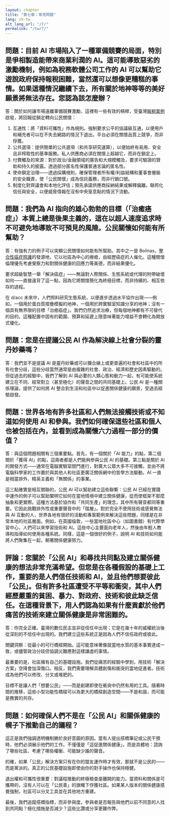 ```yaml
---
layout: chapter
title: "第七章：常見問題"
lang: zh-tw
alt_lang_url: "/7/"
permalink: "/tw/7/"
---
```


## 問題：目前 AI 市場陷入了一種軍備競賽的局面，特別是爭相製造能帶來商業利潤的 AI。這可能導致惡劣的激勵機制，例如為稅務軟體公司工作的 AI 可以幫助它遊說政府保持報稅困難，當然還可以想像更糟糕的事情。如果這種情況繼續下去，所有關於地神等等的美好願景將無法存在。您認為該怎麼辦？

答：關於如何讓市場遠離軍備競賽激勵，這裡有一些有效的槓桿，受臺灣[報稅案例](https://www.radicalxchange.org/media/blog/the-missing-half-of-open-government/#part-iv-case-studies)啟發，將回報從鎖定轉向公民關懷：

1. 互通性：將「資料可攜性」作為規則。強制要求公平的協議級互通，以便用戶和補充者可以在不失去網路的情況下退出。平台必須在關懷品質上競爭，而非俘獲。
1. 公共選項：提供簡單的公共選項（和共享研究運算），以便始終有易用、安全且非榨取性的基準服務。私人供應商必須在關懷上超越它，而非在鎖定上。
1. 付費觸及的來源：對於政治/金融領域的廣告和大規模觸及，要求可驗證的贊助和持久的披露。透過部分匿名性保護普通言論的匿名性。
1. 使命鎖定治理——透過採購規則，確保管理者所有權/利益結構和董事會層級的安全職責，使「公民關懷」成為信託義務，而非行銷口號。
1. 制度化對齊議會和本地化評估；預先承諾供應商採納結果或解釋偏離。聯邦化信任與安全，以便威脅情報在沒有中央窒息點的情況下流動。

## 問題：我們為 AI 指向的雄心勃勃的目標（「治癒癌症」）本質上總是後果主義的，這在以超人速度追求時不可避免地導致不可預見的風險。公民關懷如何能有所幫助？

答：有強有力的例子可以突顯公民關懷如何能有所幫助。其中之一是 Bolinas，[整合性癌症照護](https://www.commonweal.org/initiatives/integrative-cancer-care)的發源地，它以社區為中心的療癒，由經歷癌症的人催化。這種關懷倫理優先考慮覺察力和對關係健康的回應力等美德，而非結果優化。

要求超級智慧一舉「解決癌症」——無論對人際關係、生態系統或代理的附帶破壞如何——直接違背了這一點，因為它將關懷簡化為終極目標，而非持續的、相互依存的過程。

在 d/acc 未來中，人們照料研究生態系統，以便進步透過水平協作出現——例如，一個用於蛋白質摺疊模擬的地神，一個用於跨實驗室知識分享的地神；沒有一個具有無界限的目標「治癒癌症」。我們仍然追求治療，但每個地神都有不可替代的目的。這種配置中固有的範圍、預算和延遲上限意味著能力增益不會轉化為開放式優化。

## 問題：您是在提議公民 AI 作為解決線上社會分裂的靈丹妙藥嗎？

答：我們並不是提議 AI 是靈丹妙藥或可以彌合線上或更普遍的社會和社區中的所有社會分歧，這些分歧當然通常是由複雜的社會、政治、經濟和歷史因素驅動的。但從過去的經驗中，我們了解到 AI 與必要的人類心態和動力一起，有可能使系統建立在不同、經常對立（甚至極化）的聲音之間的共同基礎上。公民 AI 是一種關係理論，提供了如何將 AI 整合到生活和社區中以促進關係健康的願景，受過去經驗啟發。

## 問題：世界各地有許多社區和人們無法接觸技術或不知道如何使用 AI 和參與。我們如何確保這些社區和個人也被包括在內，並看到成為關懷六力過程一部分的價值？

答：與這個問題相關有三個重要點。首先，有一個關於「AI 能力」的點，第二個關於「獲得 AI」的點，這兩者都是人們能夠參與公民 AI 的基礎。第三點是關於 AI 的開發方式——通常在電腦實驗室閉門進行，對廣大公眾大多不可接觸，並由不將電腦科學家的工作置於與其他人和社區更廣泛關係網中的哲學方法驅動。AI 一直是相當排外、精英主義和「無關係」的事業。

這三點確實是相互關聯的，公民 AI 可以幫助建立這些聯繫：公民 AI 已經在實踐中運作的例子可以幫助闡明它如何在當地情境中建立關係健康，從而使框架不那麼抽象和更實際。這種方法基於協作和「共同生產」的理念，其中所有聲音都同等重要。它因此挑戰排外性或重要聲音中的「階層」。對於完全不使用技術或感覺無法與 AI 互動的人，世界各地有很好的活動和專案範例來解決這些問題，同樣是在非常本地的社區層面。例如，在英國倫敦，一些當地社區中心（如圖書館）有代際學習中心，人們可以來學習技術和 AI。這些中心主要面向老年人，然後由年輕人教導和指導如何使用各種系統。同樣，這是一個很好的例子，說明 AI 和技術如何能將人們聚集在一起，朝著關係健康努力。

## 評論：您關於「公民 AI」和尋找共同點及建立關係健康的想法非常充滿希望。但您是在各種假設的基礎上工作，重要的是人們信任技術和 AI，並且他們想要彼此「公民」。但有許多社區遭受不平等和衝突，其中人們經歷嚴重的貧困、暴力、對政府、技術和彼此缺乏信任。在這種背景下，用人們認為如果有什麼貢獻於他們痛苦的技術來建立關係健康是非常困難的。

答：你完全正確。臺灣的數位民主並非從信任中出現；它是在幾十年的威權統治後從深刻的不信任中出現的。我們建立這些系統正是因為人們不信任政府或彼此。

關鍵洞察：從最小的可行橋樑開始。這可能意味著像就當地水質的基本事實達成一致，或儘管政治分歧但協調災難應對這樣謙虛的事情。

最重要的是，社區擁有自己的基礎設施。我們從痛苦的經驗中學到，用技術「解決方案」空降會加深傷口。相反，我們需要理解具體創傷和衝突的當地促進者。技術成為他們可以修改、分叉或堆肥的。

目標不是讓人們「想要公民」——而是創建即使在衝突中仍然有用的工具。隨著時間的推移，這些小型功能性橋樑可以為更大的橋樑創造空間——不是和諧，而可能是務實的共存。

## 問題：如何確保人們不是在「公民 AI」和關係健康的幌子下推動自己的議程？

這正是我們強調透明機制勝於良好意圖的原因。當有人提出搭橋筆記或公民干預時，他們必須展示他們的工作。不僅僅是「這促進關係健康」，而是具體地：諮詢了哪些社區、考慮了哪些權衡、可能缺少誰的聲音。

的確，如果「公民」解決方案只有在你的盟友運作時才有效，那就不是公民的——而是黨派的。真正的公民基礎設施即使由你的對手操作也保持穩健。

退出權和可攜性很重要：對議程推動的終極檢查是離開的能力。當資料和關係是可攜帶的，沒有人可以在「公民善」的旗幟下俘獲社區。如果某人版本的關係健康感覺強制，社區可以分叉工具並在其他地方重建。

最後，我們追蹤搭橋指標，而非參與度。參與者是否報告與他們以前不同意的人找到共同點？極化措施是否減少？這些比讚或分享更難作弊。

